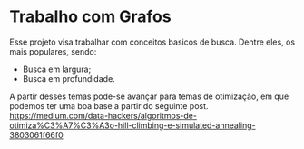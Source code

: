 # Trabalho com Grafos
Esse projeto visa trabalhar com conceitos basicos de busca. Dentre eles, os mais populares, sendo:
 - Busca em largura;
 - Busca em profundidade.
 
 
A partir desses temas pode-se avançar para temas de otimização, em que podemos ter uma boa base a partir do seguinte post.
https://medium.com/data-hackers/algoritmos-de-otimiza%C3%A7%C3%A3o-hill-climbing-e-simulated-annealing-3803061f66f0
